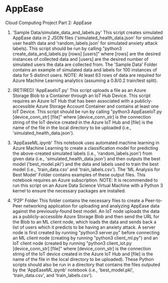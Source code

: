 # AppEase

Cloud Computing Project Part 2: AppEase

1. 'Sample Data/simulate_data_and_labels.py'
This script creates simulated AppEase data in 2 JSON files ('simulated_health_data.json' for simulated user health data and 'random_labels.json' for simulated anxiety attack labels). This script should be run by calling "python3 create_data_and_labels.py [rows] [users]" where [rows] are the desired instances of collected data and [users] are the desired number of simulated users the data are collected from. The 'Sample Data' Folder contains an example of simulated data and labels for 100 instances of data for 5 distinct users. 
NOTE: At least 63 rows of data are required for Azure Machine Learning analytics (assuming a 0.8/0.2 train/test split).

2. (RETIRED) 'AppEaseIoT.py'
This script uploads a file as an Azure Storage Blob to a Container through an IoT Hub Device. This script requires an Azure IoT Hub that has been associated with a publicly-accessible Azure Storage Account Container and contains at least one IoT Device. This script should be run by calling "python3 AppEaseIoT.py [device_conn_str] [file]" where [device_conn_str] is the connection string of the IoT device created in the Azure IoT Hub and [file] is the name of the file in the local directory to be uploaded (i.e., 'simulated_health_data.json').

3. 'AppEaseML.ipynb'
This notebook uses automated machine learning in Azure Machine Learning to create a classification model for predicting the above-created simulated labels (i.e., 'random_labels.json') from given data (i.e., 'simulated_health_data.json') and then outputs the best model ('best_model.pkl') and the data and labels used to train the best model (i.e., 'train_data.csv' and 'train_labels.csv'). The 'ML Analysis for Best Model' Folder contains examples of these output files. This notebook requires an Azure subscription. 
NOTE: It is recommended to run this script on an Azure Data Science Virtual Machine with a Python 3 kernel to ensure the necessary packages are installed.

4. 'P2P' Folder
This folder contains the necessary files to create a Peer-to-Peer networking application for uploading and analyzing AppEase data against the previously-found best model. An IoT node uploads the data as a publicly-accessible Azure Storage Blob and then send the URL for the Blob to an ML client node, which loads the data and sends back a list of users which it predicts to be having an anxiety attack. A server node is first created by running "python3 server.py" before connecting an ML client node (creating by running "python3 client_ml.py") and an IoT client node (created by running "python3 client_iot.py [device_conn_str] [file]" where [device_conn_str] is the connection string of the IoT device created in the Azure IoT Hub and [file] is the name of the file in the local directory to be uploaded). These Python scripts should also be run in a directory that contains the files outputed by the 'AppEaseML.ipynb' notebook (i.e., 'best_model.pkl', 'train_data.csv', and 'train_labels.csv'). 
